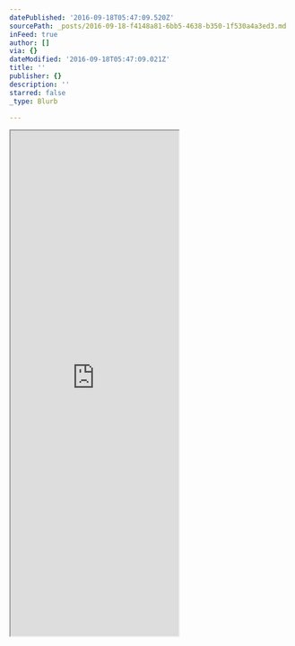 ```yaml
---
datePublished: '2016-09-18T05:47:09.520Z'
sourcePath: _posts/2016-09-18-f4148a81-6bb5-4638-b350-1f530a4a3ed3.md
inFeed: true
author: []
via: {}
dateModified: '2016-09-18T05:47:09.021Z'
title: ''
publisher: {}
description: ''
starred: false
_type: Blurb

---
```

<iframe src="https://the-grid.github.io/ed-userhtml/?g=eJwlkEFvgzAMhe_7FSTSjoPYCQSq0gmNXbrRUw-9AgmQCkpF6Oj49UvXgy29Z-uz9V62ppnKQXt2qlPazfPVboJgWRa_Hce21349DsFQXm2gh0qr92uVEhhAuBa74gQUJJHwMYoiACkg5BIJqrdY-JxLjgwIV8B8FoYcEQkfkIABhoKgkVFMRAPcd0sP1mNm2Z298ozdddwgNFKUSRjVAhXBtTjmHzbP1v36yb_PhTmaTByKr6U4Z5cib28Hsz-RULPnFasvBG09EfEDwr0mRSIdK6beYtTcpRSQMep12rTdnNL4If7DqMZJ6SmlTtv5t9cpfTobZ5R9Py7Nre8dWOvLbhs8A9z9Ac-WXy4" height="900" style=""></iframe>